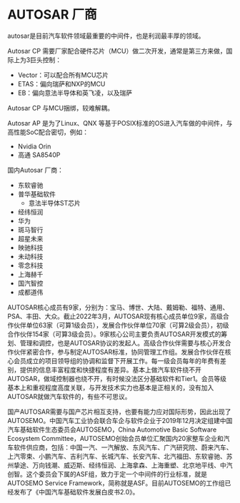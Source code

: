 # AUTOSAR 厂商

autosar是目前汽车软件领域最重要的中间件，也是利润最丰厚的领域。

Autosar CP 需要厂家配合硬件芯片（MCU）做二次开发，通常是第三方来做，国际上为3巨头控制：
- Vector：可以配合所有MCU芯片
- ETAS：偏向瑞萨和NXP的MCU
- EB：偏向意法半导体和英飞凌，以及瑞萨

Autosar CP 与MCU捆绑，较难解耦。


Autosar AP 是为了Linux、QNX 等基于POSIX标准的OS进入汽车做的中间件，与高性能SoC配合密切，例如：
- Nvidia Orin
- 高通 SA8540P

国内Autosar 厂商：
- 东软睿驰
- 普华基础软件
  - 意法半导体ST芯片
- 经纬恒润
- 华为
- 斑马智行
- 超星未来
- 映驰科技
- 未动科技
- 零念科技
- 上海赫千
- 国汽智控
- 成都道伟


AUTOSAR核心成员有9家，分别为：宝马、博世、大陆、戴姆勒、福特、通用、PSA、丰田、大众。截止2022年3月，AUTOSAR现有核心成员单位9家，高级合作伙伴单位63家（可算1级会员），发展合作伙伴单位70家（可算2级会员），初级合作伙伴154家（可算3级会员）。9家核心公司主要负责AUTOSAR开发模式的筹划、管理和调控，也是AUTOSAR协议的发起人。高级合作伙伴需要与核心开发合作伙伴紧密合作，参与制定AUTOSAR标准，协同管理工作组。发展合作伙伴在核心会员成立的项目领导组的协调和监督下开展工作。每一级会员每年的年费有差别，提供的信息丰富程度和快捷程度有差异。基本上做汽车软件绕不开AUTOSAR，做域控制器也绕不开，有时候没法区分基础软件和Tier1。会员等级基本上和重视程度高度关联，与开发技术实力也基本是正相关的，没有加入AUTOSAR就做汽车软件的，有些不可思议。

国产AUTOSAR需要与国产芯片相互支持，也要有能力应对国际形势，因此出现了AUTOSEMO。中国汽车工业协会联合车企与软件企业于2019年12月决定组建中国汽车基础软件生态委员会AUTOSEMO，China Automotive Basic Software Ecosystem Committee，AUTOSEMO创始会员单位汇聚国内20家整车企业和汽车软件供应商，包括：中国一汽、一汽解放、东风汽车、广汽研究院、蔚来汽车、上汽零束、小鹏汽车、吉利汽车、长城汽车、长安汽车、北汽福田、东软睿驰、苏州挚途、万向钱潮、威迈斯、经纬恒润、上海拿森、上海重塑、北京地平线、中汽创智。这个委员会下属的ASF组，致力于定一个中间件的行业标准，就是AUTOSEMO Service Framework，简称就是ASF。目前AUTOSEMO的工作组已经发布了《中国汽车基础软件发展白皮书2.0》。